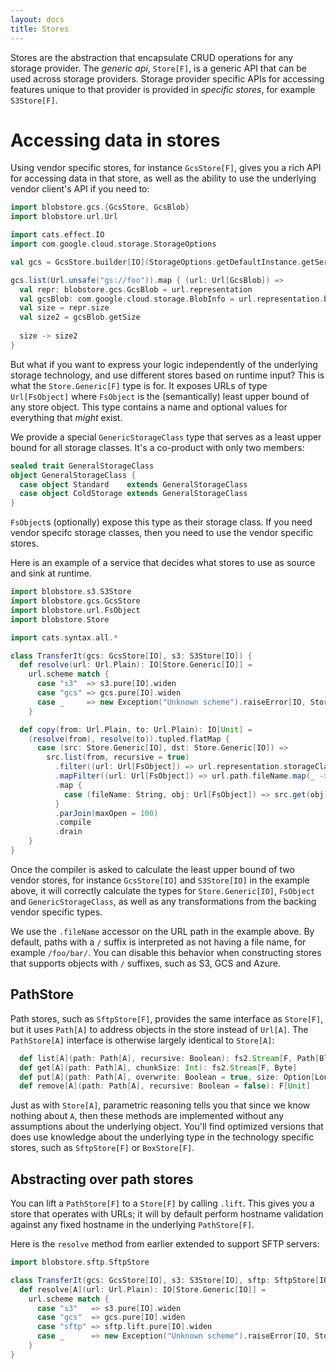 ```yaml
---
layout: docs
title: Stores
---
```


Stores are the abstraction that encapsulate CRUD operations for any storage provider. The _generic api_, `Store[F]`, is a generic API that can be used across storage providers. Storage provider specific APIs for accessing features unique to that provider is provided in _specific stores_, for example `S3Store[F]`. 

# Accessing data in stores

Using vendor specific stores, for instance `GcsStore[F]`, gives you a rich API for accessing data in that store, as well as the ability to use the underlying vendor client's API if you need to:

```scala mdoc:silent
import blobstore.gcs.{GcsStore, GcsBlob}
import blobstore.url.Url

import cats.effect.IO
import com.google.cloud.storage.StorageOptions

val gcs = GcsStore.builder[IO](StorageOptions.getDefaultInstance.getService).unsafe

gcs.list(Url.unsafe("gs://foo")).map { (url: Url[GcsBlob]) =>
  val repr: blobstore.gcs.GcsBlob = url.representation
  val gcsBlob: com.google.cloud.storage.BlobInfo = url.representation.blob
  val size = repr.size
  val size2 = gcsBlob.getSize
  
  size -> size2
}
```

But what if you want to express your logic independently of the underlying storage technology, and use different stores based on runtime input? This is what the `Store.Generic[F]` type is for. It exposes URLs of type `Url[FsObject]` where `FsObject` is the (semantically) least upper bound of any store object. This type contains a name and optional values for everything that _might_ exist.

We provide a special `GenericStorageClass` type that serves as a least upper bound for all storage classes. It's a co-product with only two members:

```scala mdoc
sealed trait GeneralStorageClass
object GeneralStorageClass {
  case object Standard    extends GeneralStorageClass
  case object ColdStorage extends GeneralStorageClass
}
```

`FsObject`s (optionally) expose this type as their storage class. If you need vendor specifc storage classes, then you need to use the vendor specific stores.

Here is an example of a service that decides what stores to use as source and sink at runtime.

```scala mdoc
import blobstore.s3.S3Store
import blobstore.gcs.GcsStore
import blobstore.url.FsObject
import blobstore.Store

import cats.syntax.all.*

class TransferIt(gcs: GcsStore[IO], s3: S3Store[IO]) {
  def resolve(url: Url.Plain): IO[Store.Generic[IO]] =
    url.scheme match {
      case "s3"  => s3.pure[IO].widen
      case "gcs" => gcs.pure[IO].widen
      case _     => new Exception("Unknown scheme").raiseError[IO, Store.Generic[IO]]
    }

  def copy(from: Url.Plain, to: Url.Plain): IO[Unit] =
    (resolve(from), resolve(to)).tupled.flatMap {
      case (src: Store.Generic[IO], dst: Store.Generic[IO]) =>
        src.list(from, recursive = true)
          .filter((url: Url[FsObject]) => url.representation.storageClass.contains(GeneralStorageClass.Standard))
          .mapFilter((url: Url[FsObject]) => url.path.fileName.map(_ -> url))
          .map {
            case (fileName: String, obj: Url[FsObject]) => src.get(obj).through(dst.put(to / fileName))
          }
          .parJoin(maxOpen = 100)
          .compile
          .drain
    }
}
```

Once the compiler is asked to calculate the least upper bound of two vendor stores, for instance `GcsStore[IO]` and `S3Store[IO]` in the example above, it will correctly calculate the types for `Store.Generic[IO]`, `FsObject` and `GenericStorageClass`, as well as any transformations from the backing vendor specific types. 

We use the `.fileName` accessor on the URL path in the example above. By default, paths with a `/` suffix is interpreted as not having a file name, for example `/foo/bar/`. You can disable this behavior when constructing stores that supports objects with `/` suffixes, such as S3, GCS and Azure.

## PathStore

Path stores, such as `SftpStore[F]`, provides the same interface as `Store[F]`, but it uses `Path[A]` to address objects in the store instead of `Url[A]`. The `PathStore[A]` interface is otherwise largely identical to `Store[A]`:

```scala
  def list[A](path: Path[A], recursive: Boolean): fs2.Stream[F, Path[BlobType]]
  def get[A](path: Path[A], chunkSize: Int): fs2.Stream[F, Byte]
  def put[A](path: Path[A], overwrite: Boolean = true, size: Option[Long] = None): Pipe[F, Byte, Unit]
  def remove[A](path: Path[A], recursive: Boolean = false): F[Unit]
```

Just as with `Store[A]`, parametric reasoning tells you that since we know nothing about `A`, then these methods are implemented without any assumptions about the underlying object. You'll find optimized versions that does use knowledge about the underlying type in the technology specific stores, such as `SftpStore[F]` or `BoxStore[F]`.

## Abstracting over path stores

You can lift a `PathStore[F]` to a `Store[F]` by calling `.lift`. This gives you a store that operates with URLs; it will by default perform hostname validation against any fixed hostname in the underlying `PathStore[F]`.


Here is the `resolve` method from earlier extended to support SFTP servers:

```scala mdoc:nest
import blobstore.sftp.SftpStore

class TransferIt(gcs: GcsStore[IO], s3: S3Store[IO], sftp: SftpStore[IO]) {
  def resolve[A](url: Url.Plain): IO[Store.Generic[IO]] =
    url.scheme match {
      case "s3"   => s3.pure[IO].widen
      case "gcs"  => gcs.pure[IO].widen
      case "sftp" => sftp.lift.pure[IO].widen
      case _      => new Exception("Unknown scheme").raiseError[IO, Store.Generic[IO]]
    }
}
```